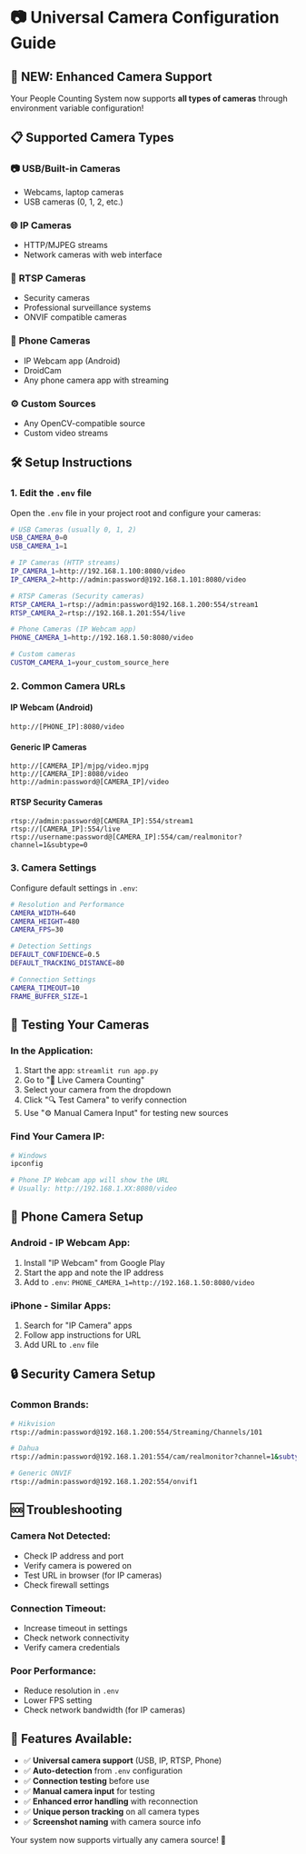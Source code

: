 # 📷 Universal Camera Configuration Guide

## 🌟 **NEW: Enhanced Camera Support**

Your People Counting System now supports **all types of cameras** through environment variable configuration!

## 📋 **Supported Camera Types**

### 📷 **USB/Built-in Cameras**
- Webcams, laptop cameras
- USB cameras (0, 1, 2, etc.)

### 🌐 **IP Cameras**
- HTTP/MJPEG streams
- Network cameras with web interface

### 📡 **RTSP Cameras**
- Security cameras
- Professional surveillance systems
- ONVIF compatible cameras

### 📱 **Phone Cameras**
- IP Webcam app (Android)
- DroidCam
- Any phone camera app with streaming

### ⚙️ **Custom Sources**
- Any OpenCV-compatible source
- Custom video streams

## 🛠️ **Setup Instructions**

### **1. Edit the `.env` file**

Open the `.env` file in your project root and configure your cameras:

```bash
# USB Cameras (usually 0, 1, 2)
USB_CAMERA_0=0
USB_CAMERA_1=1

# IP Cameras (HTTP streams)
IP_CAMERA_1=http://192.168.1.100:8080/video
IP_CAMERA_2=http://admin:password@192.168.1.101:8080/video

# RTSP Cameras (Security cameras)
RTSP_CAMERA_1=rtsp://admin:password@192.168.1.200:554/stream1
RTSP_CAMERA_2=rtsp://192.168.1.201:554/live

# Phone Cameras (IP Webcam app)
PHONE_CAMERA_1=http://192.168.1.50:8080/video

# Custom cameras
CUSTOM_CAMERA_1=your_custom_source_here
```

### **2. Common Camera URLs**

#### **IP Webcam (Android)**
```
http://[PHONE_IP]:8080/video
```

#### **Generic IP Cameras**
```
http://[CAMERA_IP]/mjpg/video.mjpg
http://[CAMERA_IP]:8080/video
http://admin:password@[CAMERA_IP]/video
```

#### **RTSP Security Cameras**
```
rtsp://admin:password@[CAMERA_IP]:554/stream1
rtsp://[CAMERA_IP]:554/live
rtsp://username:password@[CAMERA_IP]:554/cam/realmonitor?channel=1&subtype=0
```

### **3. Camera Settings**

Configure default settings in `.env`:

```bash
# Resolution and Performance
CAMERA_WIDTH=640
CAMERA_HEIGHT=480
CAMERA_FPS=30

# Detection Settings
DEFAULT_CONFIDENCE=0.5
DEFAULT_TRACKING_DISTANCE=80

# Connection Settings
CAMERA_TIMEOUT=10
FRAME_BUFFER_SIZE=1
```

## 🔧 **Testing Your Cameras**

### **In the Application:**
1. Start the app: `streamlit run app.py`
2. Go to "🎥 Live Camera Counting"
3. Select your camera from the dropdown
4. Click "🔍 Test Camera" to verify connection
5. Use "⚙️ Manual Camera Input" for testing new sources

### **Find Your Camera IP:**
```bash
# Windows
ipconfig

# Phone IP Webcam app will show the URL
# Usually: http://192.168.1.XX:8080/video
```

## 📱 **Phone Camera Setup**

### **Android - IP Webcam App:**
1. Install "IP Webcam" from Google Play
2. Start the app and note the IP address
3. Add to `.env`: `PHONE_CAMERA_1=http://192.168.1.50:8080/video`

### **iPhone - Similar Apps:**
1. Search for "IP Camera" apps
2. Follow app instructions for URL
3. Add URL to `.env` file

## 🔒 **Security Camera Setup**

### **Common Brands:**
```bash
# Hikvision
rtsp://admin:password@192.168.1.200:554/Streaming/Channels/101

# Dahua
rtsp://admin:password@192.168.1.201:554/cam/realmonitor?channel=1&subtype=0

# Generic ONVIF
rtsp://admin:password@192.168.1.202:554/onvif1
```

## 🆘 **Troubleshooting**

### **Camera Not Detected:**
- Check IP address and port
- Verify camera is powered on
- Test URL in browser (for IP cameras)
- Check firewall settings

### **Connection Timeout:**
- Increase timeout in settings
- Check network connectivity
- Verify camera credentials

### **Poor Performance:**
- Reduce resolution in `.env`
- Lower FPS setting
- Check network bandwidth (for IP cameras)

## 🎯 **Features Available:**

- ✅ **Universal camera support** (USB, IP, RTSP, Phone)
- ✅ **Auto-detection** from `.env` configuration
- ✅ **Connection testing** before use
- ✅ **Manual camera input** for testing
- ✅ **Enhanced error handling** with reconnection
- ✅ **Unique person tracking** on all camera types
- ✅ **Screenshot naming** with camera source info

Your system now supports virtually any camera source! 🎉
